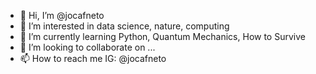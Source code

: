 - 👋 Hi, I’m @jocafneto
- 👀 I’m interested in data science, nature, computing
- 🌱 I’m currently learning Python, Quantum Mechanics, How to Survive
- 💞️ I’m looking to collaborate on ...
- 📫 How to reach me IG: @jocafneto

<!---
jocafneto/jocafneto is a ✨ special ✨ repository because its `README.md` (this file) appears on your GitHub profile.
You can click the Preview link to take a look at your changes.
--->
